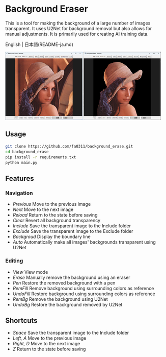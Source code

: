 # Background Eraser

This is a tool for making the background of a large number of images transparent.
It uses U2Net for background removal but also allows for manual adjustments.
It is primarily used for creating AI training data.

English | 日本語(README-ja.md)

<img src="image/README/1730130814363.png" width="48%">
<img src="image/README/1730131090907.png" width="48%">

## Usage

```bash
git clone https://github.com/fa0311/background_erase.git
cd background_erase
pip install -r requirements.txt
python main.py
```

## Features

### Navigation

- *Previous* Move to the previous image
- *Next* Move to the next image
- *Reload* Return to the state before saving
- *Clear* Revert all background transparency
- *Include* Save the transparent image to the Include folder
- *Exclude* Save the transparent image to the Exclude folder
- *Backgroud* Display the boundary line
- *Auto* Automatically make all images' backgrounds transparent using U2Net

### Editing

- *View* View mode
- *Erase* Manually remove the background using an eraser
- *Pen* Restore the removed background with a pen
- *RemFill* Remove background using surrounding colors as reference
- *UndoFill* Restore background using surrounding colors as reference
- *RemBg* Remove the background using U2Net
- *UndoBg* Restore the background removed by U2Net

## Shortcuts

- *Space* Save the transparent image to the Include folder
- *Left, A* Move to the previous image
- *Right, D* Move to the next image
- *Z* Return to the state before saving
